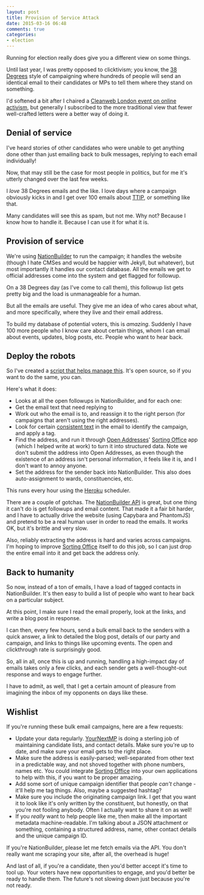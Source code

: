 ```yaml
---
layout: post
title: Provision of Service Attack
date: 2015-03-16 06:48
comments: true
categories:
- election
---
```


Running for election really does give you a different view on some things. 

Until last year, I was pretty opposed to clicktivism; you know, the [38 Degrees](http://38degrees.org.uk) style of campaigning
where hundreds of people will send an identical email to their candidates or MPs to
tell them where they stand on something.

I'd softened a bit after I chaired a [Cleanweb London event on online activism](https://www.youtube.com/watch?v=nUJGveEH6Po), but generally
I subscribed to the more traditional view that fewer well-crafted letters were a better 
way of doing it. 

## Denial of service

I've heard stories of other candidates who were unable to get anything done other than
just emailing back to bulk messages, replying to each email individually!

Now, that may still be the case for most people in politics, but for
me it's utterly changed over the last few weeks.

I *love* 38 Degrees emails and the like. I love days where
a campaign obviously kicks in and I get over 100 emails about [TTIP](http://www.somethingnew.org.uk/ttip_putting_corporations_first), or something
like that.

Many candidates will see this as spam, but not me. Why not? Because I know how to
handle it. Because I can use it
for what it is.

## Provision of service

We're using [NationBuilder](http://nationbuilder.com) to run the campaign; it handles the website (though I hate CMSes and
would be happier with Jekyll, but whatever), but most importantly it handles our contact
database. All the emails we get to official addresses come into the system and get
flagged for followup.

On a 38 Degrees day (as I've come to call them), this followup list gets pretty big
and the load is unmanageable for a human. 

But all the emails are useful. They give me an idea of who cares about what, and 
more specifically, where they live and their email address. 

To build my database of potential voters, this is *amazing*. Suddenly I have 100 more people
who I know care about certain things, whom I can email about events, updates, blog posts,
etc. People who want to hear back.

## Deploy the robots

So I've created a [script that helps manage this](https://github.com/SomethingNewUK/nb-email-processor).
It's open source, so if you want to do the same, you can.

Here's what it does:

 * Looks at all the open followups in NationBuilder, and for each one:
 * Get the email text that need replying to
 * Work out who the email is to, and reassign it to the right
    person (for campaigns that aren't using the right addresses).
 * Look for certain [consistent text](https://github.com/SomethingNewUK/nb-email-processor/blob/master/tags.yml) in the email to identify the campaign,
    and apply a tag.
 * Find the address, and run it through [Open Addresses](http://openaddressesuk.org)' [Sorting Office](http://sorting-office.openaddressesuk.org)
    app (which I helped write at work) to turn it into structured data. Note we don't
    submit the address into Open Addresses, as even though the existence of an address isn't personal information,  it feels like it is, and I don't want to annoy anyone.
 * Set the address for the sender back into NationBuilder. This also does auto-assignment
    to wards, constituencies, etc.

This runs every hour using the [Heroku](http://heroku.com) scheduler.

There are a couple of gotchas. The [NationBuilder API](http://nationbuilder.com/api_documentation) is great, but one thing it can't
do is get followups and email content. That made it a fair bit harder, and I have to actually
drive the website (using Capybara and PhantomJS) and pretend to be a real human user in order
to read the emails. It works OK, but it's brittle and very slow.

Also, reliably extracting the address is hard and varies across campaigns. I'm hoping to improve
[Sorting Office](http://sorting-office.openaddressesuk.org) itself to do this job, 
so I can just drop the entire email into it and get back the address only.

## Back to humanity

So now, instead of a ton of emails, I have a load of tagged contacts in NationBuilder. It's then
easy to build a list of people who want to hear back on a particular subject.

At this point, I make sure I read the email properly, look at the links, and write a blog post in response.

I can then, every few hours, send a bulk email back to the senders with a quick answer, 
a link to detailed the blog post, details of our party and campaign, and links to things 
like upcoming events. The open and clickthrough rate is surprisingly good.

So, all in all, once this is up and running, handling a high-impact day of emails takes only a few clicks, and each
sender gets a well-thought-out response and ways to engage further.

I have to admit, as well, that I get a certain amount of pleasure from imagining the inbox of my opponents on days like these.

## Wishlist

If you're running these bulk email campaigns, here are a few requests:

 * Update your data regularly. [YourNextMP](http://yournextmp.com) is doing a sterling job of maintaining
   candidate lists, and contact details. Make sure you're up to date, and make sure
   your email gets to the right place.
 * Make sure the address is easily-parsed; well-separated from other text 
   in a predictable way, and not shoved together with phone numbers, names etc. You could
   integrate [Sorting Office](http://sorting-office.openaddressesuk.org) into your 
   own applications to help with this, if you want to be proper amazing.
 * Add some sort of unique campaign identifier that people *can't* change - it'll help
   me tag things. Also, maybe a suggested hashtag?
 * Make sure you include the originating campaign link. I get that you want it to look
   like it's only written by the constituent, but honestly, on that you're not fooling anybody. 
   Often I actually want to share it on as well!
 * If you *really* want to help people like me, then make all the important metadata
   machine-readable. I'm talking about a JSON attachment or something, containing 
   a structured address, name, other contact details and the unique campaign ID.
 
If you're NationBuilder, please let me fetch emails via the API. You don't really want me
scraping your site, after all, the overhead is huge!

And last of all, if you're a candidate, then you'd better accept it's time to tool up.
Your voters have new opportunities to engage, and you'd better be ready to handle them.
The future's not slowing down just because you're not ready.